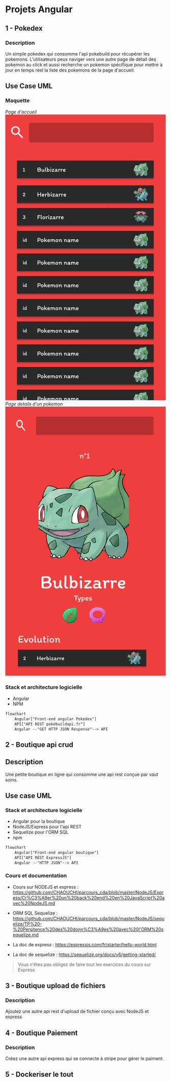 # Projets Angular

## 1 - Pokedex
### Description
Un simple pokedex qui consomme l'api pokebuild pour récupérer les pokemons.
L'utilisateurs peux naviger vers une autre page de détail des pokemon au click et aussi recherche un pokemon spécifique pour mettre à jour en temps réel la liste des pokemons de la page d'accueil.

## Use Case UML

### Maquette
*Page d'accueil*
![alt text](Pokedex(1).png)
*Page details d'un pokemon*
![alt text](Pokedex.png) 
### Stack et architecture logicielle
- Angular
- NPM
```mermaid
flowchart
    Angular["Front-end angular Pokedex"]
    API["API REST pokebuildapi.fr"]
    Angular --"GET HTTP JSON Response"--> API
```

## 2 - Boutique api crud
## Description
Une petite boutique en ligne qui consomme une api rest conçue par vaut soins.

## Use case UML

### Stack et architecture logicielle

- Angular pour la boutique
- NodeJS/Express pour l'api REST
- Sequelize pour l'ORM SQL
- npm

```mermaid
flowchart
    Angular["Front-end angular boutique"]
    API["API REST ExpressJS"]
    Angular --"HTTP JSON"--> API
```
### Cours et documentation
- Cours sur NODEJS et express : https://github.com/CHAOUCHI/parcours_cda/blob/master/NodeJS/Express/Cr%C3%A9er%20un%20back%20end%20en%20JavaScript%20avec%20NodeJS.md

- ORM SQL Sequelize : https://github.com/CHAOUCHI/parcours_cda/blob/master/NodeJS/sequelize/TP%20-%20Persitence%20des%20donn%C3%A9es%20avec%20l'ORM%20sequelize.md
- La doc de express : https://expressjs.com/fr/starter/hello-world.html
- La doc de sequelize : https://sequelize.org/docs/v6/getting-started/

> Vous n'êtes pas obligez de faire tout les exercices du cours sur Express

## 3 - Boutique upload de fichiers
### Description
Ajoutez une autre api rest d'upload de fichier conçu avec NodeJS et express

## 4 - Boutique Paiement
### Description
Créez une autre api express qui se connecte à stripe pour gérer le paiment.

## 5 - Dockeriser le tout
